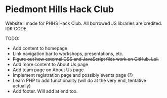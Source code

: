 # Piedmont Hills Hack Club
Website I made for PHHS Hack Club. All borrowed JS libraries are credited. 
IDK CODE.

TODO:
* Add content to homepage
* Link navigation bar to workshops, presentations, etc.
* <strike>Figure out how external CSS and JavaScript files work on GitHub. Lol.</strike>
* Add more content to About Us page
* Add team page on About Us page
* Implement registration page and possibly events page (?)
* Learn PHP to add functionality (will do at the very end, tentative actually)
* Add footer. Will add at end too.

<!-- WHY
      ARE
        YOU
          HERE-->
